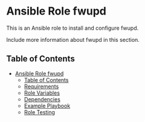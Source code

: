 Ansible Role fwupd
=========

This is an Ansible role to install and configure fwupd.

Include more information about fwupd in this section.

Table of Contents
-----------------
- [Ansible Role fwupd](#ansible-role-fwupd)
  - [Table of Contents](#table-of-contents)
  - [Requirements](#requirements)
  - [Role Variables](#role-variables)
  - [Dependencies](#dependencies)
  - [Example Playbook](#example-playbook)
  - [Role Testing](#role-testing)
